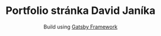<h1 align="center">Portfolio stránka David Janíka</h1>
<p align="center">Build using <a href="https://www.gatsbyjs.org">Gatsby Framework</a> </p>